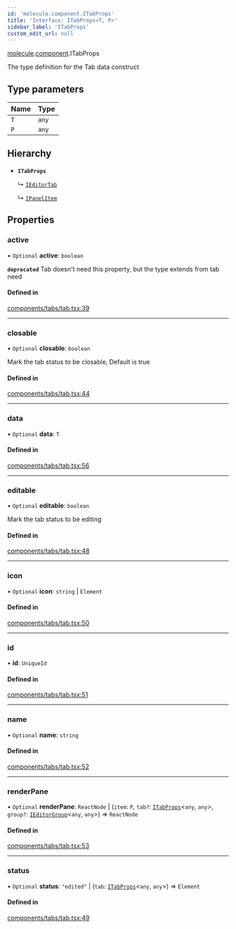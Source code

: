 ```yaml
---
id: 'molecule.component.ITabProps'
title: 'Interface: ITabProps<T, P>'
sidebar_label: 'ITabProps'
custom_edit_url: null
---
```


[molecule](../namespaces/molecule).[component](../namespaces/molecule.component).ITabProps

The type definition for the Tab data construct

## Type parameters

| Name | Type  |
| :--- | :---- |
| `T`  | `any` |
| `P`  | `any` |

## Hierarchy

-   **`ITabProps`**

    ↳ [`IEditorTab`](molecule.model.IEditorTab)

    ↳ [`IPanelItem`](molecule.model.IPanelItem)

## Properties

### active

• `Optional` **active**: `boolean`

**`deprecated`** Tab doesn't need this property, but the type extends from tab need

#### Defined in

[components/tabs/tab.tsx:39](https://github.com/DTStack/molecule/blob/927b7d39/src/components/tabs/tab.tsx#L39)

---

### closable

• `Optional` **closable**: `boolean`

Mark the tab status to be closable,
Default is true

#### Defined in

[components/tabs/tab.tsx:44](https://github.com/DTStack/molecule/blob/927b7d39/src/components/tabs/tab.tsx#L44)

---

### data

• `Optional` **data**: `T`

#### Defined in

[components/tabs/tab.tsx:56](https://github.com/DTStack/molecule/blob/927b7d39/src/components/tabs/tab.tsx#L56)

---

### editable

• `Optional` **editable**: `boolean`

Mark the tab status to be editing

#### Defined in

[components/tabs/tab.tsx:48](https://github.com/DTStack/molecule/blob/927b7d39/src/components/tabs/tab.tsx#L48)

---

### icon

• `Optional` **icon**: `string` \| `Element`

#### Defined in

[components/tabs/tab.tsx:50](https://github.com/DTStack/molecule/blob/927b7d39/src/components/tabs/tab.tsx#L50)

---

### id

• **id**: `UniqueId`

#### Defined in

[components/tabs/tab.tsx:51](https://github.com/DTStack/molecule/blob/927b7d39/src/components/tabs/tab.tsx#L51)

---

### name

• `Optional` **name**: `string`

#### Defined in

[components/tabs/tab.tsx:52](https://github.com/DTStack/molecule/blob/927b7d39/src/components/tabs/tab.tsx#L52)

---

### renderPane

• `Optional` **renderPane**: `ReactNode` \| (`item`: `P`, `tab?`: [`ITabProps`](molecule.component.ITabProps)<`any`, `any`\>, `group?`: [`IEditorGroup`](molecule.model.IEditorGroup)<`any`, `any`\>) => `ReactNode`

#### Defined in

[components/tabs/tab.tsx:53](https://github.com/DTStack/molecule/blob/927b7d39/src/components/tabs/tab.tsx#L53)

---

### status

• `Optional` **status**: `"edited"` \| (`tab`: [`ITabProps`](molecule.component.ITabProps)<`any`, `any`\>) => `Element`

#### Defined in

[components/tabs/tab.tsx:49](https://github.com/DTStack/molecule/blob/927b7d39/src/components/tabs/tab.tsx#L49)
